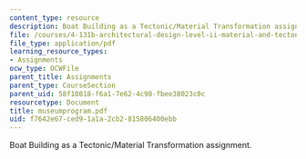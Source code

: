 ```yaml
---
content_type: resource
description: Boat Building as a Tectonic/Material Transformation assignment.
file: /courses/4-131b-architectural-design-level-ii-material-and-tectonic-transformations-the-herreshoff-museum-fall-2003/f7642e67ced91a1a2cb2815806400ebb_museumprogram.pdf
file_type: application/pdf
learning_resource_types:
- Assignments
ocw_type: OCWFile
parent_title: Assignments
parent_type: CourseSection
parent_uid: 58f10818-f6a1-7e62-4c98-fbee38023c0c
resourcetype: Document
title: museumprogram.pdf
uid: f7642e67-ced9-1a1a-2cb2-815806400ebb
---
```

Boat Building as a Tectonic/Material Transformation assignment.

